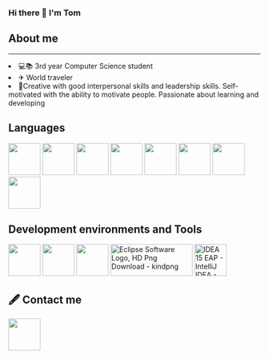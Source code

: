 ### Hi there 👋 I'm Tom


<h2>About me</h2>
<hr>
<li> 💻📚 3rd year Computer Science student</li>


<li>✈ World traveler</li>


<li>🦾Creative with good interpersonal skills and leadership skills. Self-motivated with the ability to motivate people. Passionate about learning and developing</li>
 </hr>

<h2>Languages</h2>
<p>
<img src="https://cdn-icons-png.flaticon.com/128/6132/6132222.png" data-src="https://cdn-icons-png.flaticon.com/128/6132/6132222.png"  width="64" height="64" class="lzy lazyload--done" srcset="https://cdn-icons-png.flaticon.com/128/6132/6132222.png 4x">
<img src="https://cdn-icons-png.flaticon.com/128/3600/3600912.png" data-src="https://cdn-icons-png.flaticon.com/128/3600/3600912.png"  width="64" height="64" class="lzy lazyload--done" srcset="https://cdn-icons-png.flaticon.com/128/3600/3600912.png 4x">
<img src="https://cdn-icons.flaticon.com/png/128/721/premium/721671.png?token=exp=1638461204~hmac=7c10c5c3827c6e32889057aeb4400fc9" data-src="https://cdn-icons.flaticon.com/png/128/721/premium/721671.png?token=exp=1638461204~hmac=7c10c5c3827c6e32889057aeb4400fc9" width="64" height="64" class="lzy lazyload--done" srcset="https://cdn-icons.flaticon.com/png/128/721/premium/721671.png?token=exp=1638461204~hmac=7c10c5c3827c6e32889057aeb4400fc9 4x">
<img src="https://cdn-icons-png.flaticon.com/128/5968/5968267.png" data-src="https://cdn-icons-png.flaticon.com/128/5968/5968267.png"  width="64" height="64" class="lzy lazyload--done" srcset="https://cdn-icons-png.flaticon.com/128/5968/5968267.png 4x">
<img src="https://cdn-icons-png.flaticon.com/128/5968/5968242.png" data-src="https://cdn-icons-png.flaticon.com/128/5968/5968242.png"  width="64" height="64" class="lzy lazyload--done" srcset="https://cdn-icons-png.flaticon.com/128/5968/5968242.png 4x">
 <img src="https://cdn-icons-png.flaticon.com/128/919/919854.png" data-src="https://cdn-icons-png.flaticon.com/128/919/919854.png"  width="64" height="64" class="lzy lazyload--done" srcset="https://cdn-icons-png.flaticon.com/128/919/919854.png 4x">
 <img src="https://cdn-icons.flaticon.com/png/128/5548/premium/5548384.png?token=exp=1638461479~hmac=44bbc404241fe4cf314674c8ec4ae35b" data-src="https://cdn-icons.flaticon.com/png/128/5548/premium/5548384.png?token=exp=1638461479~hmac=44bbc404241fe4cf314674c8ec4ae35b"  width="64" height="64" class="lzy lazyload--done" srcset="https://cdn-icons.flaticon.com/png/128/5548/premium/5548384.png?token=exp=1638461479~hmac=44bbc404241fe4cf314674c8ec4ae35b 4x">
<a href="https://www.flaticon.com/premium-icon/sql-server_5815809" class="view link-icon-detail" title="Sql server" data-id="5815809" data-src="?term=sql&amp;page=1&amp;position=5">
      <img src="https://cdn-icons.flaticon.com/png/128/5815/premium/5815809.png?token=exp=1638461584~hmac=c7f2e80793dd6186b9c82fa9f6e7cfce" data-src="https://cdn-icons.flaticon.com/png/128/5815/premium/5815809.png?token=exp=1638461584~hmac=c7f2e80793dd6186b9c82fa9f6e7cfce"  width="64" height="64" class="lzy lazyload--done" srcset="https://cdn-icons.flaticon.com/png/128/5815/premium/5815809.png?token=exp=1638461584~hmac=c7f2e80793dd6186b9c82fa9f6e7cfce 4x">
    </a>
</p>





<h2>Development environments and Tools</h2>
<p>
<img src="https://cdn-icons-png.flaticon.com/128/906/906324.png" data-src="https://cdn-icons-png.flaticon.com/128/906/906324.png"  width="64" height="64" class="lzy lazyload--done" srcset="https://cdn-icons-png.flaticon.com/128/906/906324.png 4x">
 <img src="https://cdn-icons.flaticon.com/png/128/4494/premium/4494740.png?token=exp=1638461841~hmac=0a168d34f1598af44ae78204af391069" data-src="https://cdn-icons.flaticon.com/png/128/4494/premium/4494740.png?token=exp=1638461841~hmac=0a168d34f1598af44ae78204af391069"  width="64" height="64" class="lzy lazyload--done" srcset="https://cdn-icons.flaticon.com/png/128/4494/premium/4494740.png?token=exp=1638461841~hmac=0a168d34f1598af44ae78204af391069 4x">
 <img src="https://cdn-icons-png.flaticon.com/128/2111/2111432.png" data-src="https://cdn-icons-png.flaticon.com/128/2111/2111432.png"  width="64" height="64" class="lzy lazyload--done" srcset="https://cdn-icons-png.flaticon.com/128/2111/2111432.png 4x">

<img data-ils="4" jsaction="rcuQ6b:trigger.M8vzZb;" class="rg_i Q4LuWd" jsname="Q4LuWd" width="164" height="64" alt="Eclipse Software Logo, HD Png Download - kindpng" src="https://encrypted-tbn0.gstatic.com/images?q=tbn:ANd9GcRUW34W0ZX5OlEJa-nePuhm-mQra8LxW4zhEw&amp;usqp=CAU">

 
 <img data-ils="4" jsaction="rcuQ6b:trigger.M8vzZb;" class="rg_i Q4LuWd" jsname="Q4LuWd" width="64" height="64" alt="IDEA 15 EAP - IntelliJ IDEA - Confluence" src="https://encrypted-tbn0.gstatic.com/images?q=tbn:ANd9GcRkm9g9VxzTKh5gsjEMiI3CRkrP9aGi9dVxVw&amp;usqp=CAU">
 
</p>


<h2>🖋 Contact me </h2>
<a href="https://www.linkedin.com/in/tom-ben-hamo-2b62b1168/" rel="unfollow">
<img src="https://cdn-icons.flaticon.com/png/128/3536/premium/3536505.png?token=exp=1638469807~hmac=97d600de4dbb45549940bf825ef37b0a" data-src="https://cdn-icons.flaticon.com/png/128/3536/premium/3536505.png?token=exp=1638469807~hmac=97d600de4dbb45549940bf825ef37b0a"  width="64" height="64" class="lzy lazyload--done" srcset="https://cdn-icons.flaticon.com/png/128/3536/premium/3536505.png?token=exp=1638469807~hmac=97d600de4dbb45549940bf825ef37b0a 4x">
 </a>



